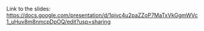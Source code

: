Link to the slides:
https://docs.google.com/presentation/d/1pjvc4u2paZZoP7MaTxVkGgmWVc1_uHuv8m8nmcpDpOQ/edit?usp=sharing